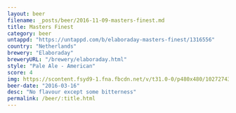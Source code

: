 ```yaml
---
layout: beer
filename: _posts/beer/2016-11-09-masters-finest.md
title: Masters Finest
category: beer
untappd: "https://untappd.com/b/elaboraday-masters-finest/1316556"
country: "Netherlands"
brewery: "Elaboraday"
breweryURL: "/brewery/elaboraday.html"
style: "Pale Ale - American"
score: 4
img: https://scontent.fsyd9-1.fna.fbcdn.net/v/t31.0-0/p480x480/10272743_10153966651078745_5301100254520843348_o.jpg?_nc_cat=109&_nc_sid=e007fa&_nc_ohc=oRAU_gTKlHQAX__Tv0J&_nc_ht=scontent.fsyd9-1.fna&tp=6&oh=36bddb3039f155308b2b13a27bab4cc9&oe=5F96346B
beer-date: "2016-03-16"
desc: "No flavour except some bitterness"
permalink: /beer/:title.html
---
```

